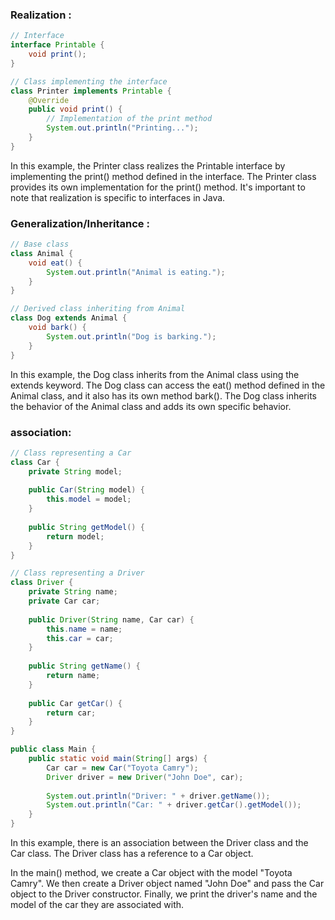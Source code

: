 ### Realization :
```java
// Interface
interface Printable {
    void print();
}

// Class implementing the interface
class Printer implements Printable {
    @Override
    public void print() {
        // Implementation of the print method
        System.out.println("Printing...");
    }
}
```
In this example, the Printer class realizes the Printable interface by implementing the print() method defined in the interface. The Printer class provides its own implementation for the print() method.
It's important to note that realization is specific to interfaces in Java. 
### Generalization/Inheritance :
```java
// Base class
class Animal {
    void eat() {
        System.out.println("Animal is eating.");
    }
}

// Derived class inheriting from Animal
class Dog extends Animal {
    void bark() {
        System.out.println("Dog is barking.");
    }
}
```
In this example, the Dog class inherits from the Animal class using the extends keyword. The Dog class can access the eat() method defined in the Animal class, and it also has its own method bark(). The Dog class inherits the behavior of the Animal class and adds its own specific behavior.

### association:
```java
// Class representing a Car
class Car {
    private String model;
    
    public Car(String model) {
        this.model = model;
    }
    
    public String getModel() {
        return model;
    }
}

// Class representing a Driver
class Driver {
    private String name;
    private Car car;
    
    public Driver(String name, Car car) {
        this.name = name;
        this.car = car;
    }
    
    public String getName() {
        return name;
    }
    
    public Car getCar() {
        return car;
    }
}

public class Main {
    public static void main(String[] args) {
        Car car = new Car("Toyota Camry");
        Driver driver = new Driver("John Doe", car);
        
        System.out.println("Driver: " + driver.getName());
        System.out.println("Car: " + driver.getCar().getModel());
    }
}
```
In this example, there is an association between the Driver class and the Car class. The Driver class has a reference to a Car object.

In the main() method, we create a Car object with the model "Toyota Camry". We then create a Driver object named "John Doe" and pass the Car object to the Driver constructor. Finally, we print the driver's name and the model of the car they are associated with.
